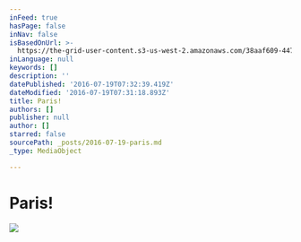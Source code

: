 ```yaml
---
inFeed: true
hasPage: false
inNav: false
isBasedOnUrl: >-
  https://the-grid-user-content.s3-us-west-2.amazonaws.com/38aaf609-447a-4581-aeed-925fd8498dcd.jpg
inLanguage: null
keywords: []
description: ''
datePublished: '2016-07-19T07:32:39.419Z'
dateModified: '2016-07-19T07:31:18.893Z'
title: Paris!
authors: []
publisher: null
author: []
starred: false
sourcePath: _posts/2016-07-19-paris.md
_type: MediaObject

---
```

# Paris!
![](https://the-grid-user-content.s3-us-west-2.amazonaws.com/38aaf609-447a-4581-aeed-925fd8498dcd.jpg)
